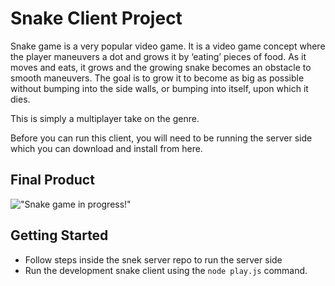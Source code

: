 # Snake Client Project

Snake game is a very popular video game. It is a video game concept where the player maneuvers a dot and grows it by ‘eating’ pieces of food. As it moves and eats, it grows and the growing snake becomes an obstacle to smooth maneuvers. The goal is to grow it to become as big as possible without bumping into the side walls, or bumping into itself, upon which it dies.

This is simply a multiplayer take on the genre.

Before you can run this client, you will need to be running the server side which you can download and install from here. 

## Final Product

!["Snake game in progress!"](https://www.dropbox.com/s/fm5eya2fj7i4s90/Screen%20Shot%202021-11-22%20at%209.16.12%20AM.png?dl=0)


## Getting Started

- Follow steps inside the snek server repo to run the server side
- Run the development snake client using the `node play.js` command.
